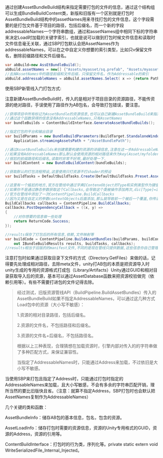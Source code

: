 通过创建AssetBundleBuild结构来指定需要打包的文件的信息，通过这个结构组可以生成BundleBuildContent类，新版和旧版有一个区别就是打包时AssetBundleBuild结构中的assetNames用来寻找打包的文件信息，这个字段需要的是打包文件基于项目的路径，包括后缀名，而一个新的字段addressableNames一个字符串数组，通过和assetNames组中相同下标的字符串来决定Load时加载的关键字索引，也就是说可以做到打包时候文件信息和读取时文件信息毫无关联，通过SBP打包默认会把AssetNames作为addressableNames，可以在之中自定义你想要的索引类型，比如只v保留文件名，删除前缀路径和文件后缀名。

```c#
var abBuild=new AssEtBundleBuild();
abBuild.assetNames = new[] {"Assets/myasset/sq.prefab", "Assets/myasset/testimage.jpg"};
//去掉AssetNames中的路径前缀和文件后缀，只保留文件名，作为Addressable的索引
abBuild.addressableNames = abBuild.assetNames.Select( x => {return Path.GetFileNameWithoutExtension(x);}).ToArray();
```



使用SBP新管线入门打包方式:

注意新建AssetBundleBuild时，传入的是相对于项目目录的资源路径，不能传资源的绝对路径，手误使用了路径作为AB包名，会导致打包错误，要注意。

```c#
//获得项目中所有标记为AssetBundle的资源信息,也可以自己新建AssetBundleBuild来指定.
//通过这个函数获得的信息没有AddressableNames,只有AssetNames
var bundleBuilds = ContentBuildInterface.GenerateAssetBundleBuilds();

//指定打包的平台和输出目录
var buildParams = new BundleBuildParameters(BuildTarget.StandaloneWindows, BuildTargetGroup.Standalone,
    Application.streamingAssetsPath + "/AssetBundlePath");

//通过AssetBundleBuilds来创建需要构建的资源的详细信息,注意在这一步AddressableName决定了打包后的资源读取的key,
//如果没有AddressableNames那么默认会使用资源的相对路径来作为key(Asset/myfolder/myasset.asset)
//很尬的前缀路径和后缀名,读取时非常不好用,最好处理一下.
var buildContent = new BundleBuildContent(bundleBuilds);

//获取默认的打包流程预设,这里使用只打资源不打shader的预设
var buildTasks = DefaultBuildTasks.Create(DefaultBuildTasks.Preset.AssetBundleCompatible);

//这里有一个尴尬的地方,官方在管线中通过字典IContenxObject的Type和实例类型作为键值对保存,
//如果你不是通过静态参数获取这个Callbacks,会导致这个类被操作添加两次,dic[Type]=instance *2
//官方在管线中添加了一次ContentPipeline.BuildCallbacks
//因为又是在自定义的参数contextObjects后面添加,那么就导致前一个被后一个覆盖,你传进去的回调无效
BuildCallbacks callbacks = ContentPipeline.BuildCallbacks;
callbacks.PostDependencyCallback = ((x, y) =>
{
    //对你想要的信息做一些处理
    return ReturnCode.Success;
});

//results保存了打包后的所有信息,依赖,文件映射等
var buildCode = ContentPipeline.BuildAssetBundles(buildParams, buildContent,
    out IBundleBuildResults results, buildTasks, callbacks);
//results相当于旧版的的manifest文件,不同的是现在管线只提供数据,这些信息你自己管理.
```

注意打包时如果通过获取目录下文件的方式（Directory.GetFiles）来做的话，记得要先处理成相对路径，去除meta文件，unity打AB包的本质是把资源导入时unity生成的专用的资源格式打成包（Library/Artifacts）Unity通过GUID和相对目录获取导入后的资源，基本可以通过AssetDatabase函数来把资源校验做完（依赖引用等）。有些不需要打进包的文件记得去除。

> 经过测试，旧版资源管线API（BuildPipeline.BuildAssetBundles）传入的AssetBundleBuild如果不指定AddressableNames，可以通过这几种方式Load包中的资源（大小写不敏感）：
>
> 1.资源的相对目录路径，包括后缀名。
>
> 2.资源的文件名，不包括路径和后缀名。
>
> 3.资源的文件名+后缀名，不包括路径名。
>
> 根据以上三种表现，合理猜想在加载资源时，引擎内部对传入的的字符串做了多种匹配方式，来保证兼容性。
>
> 当指定了AddressableNames时，只能通过Address来加载，不过依旧是大小写不敏感。

当使用SBP来打包且指定了Address时，只能通过打包时指定的AddressableNames来加载，且大小写敏感，不会有多余的字符串匹配开销，理所当然的要比旧版快且省。（注意：就算不指定Address，SBP打包时也会默认把AssetNames复制作为AddressableNames）

几个关键的类和函数：

AssetBundleInfo：储存AB包的基本信息，包名，包含的资源。

AssetLoadInfo：储存打包时需要的资源信息，资源的Unity专用格式的GUID，资源的Address，资源的引用等。

ContentBuildInterface：打包时的行为类，序列化等。private static extern void WriteSerializedFile_Internal_Injected。

